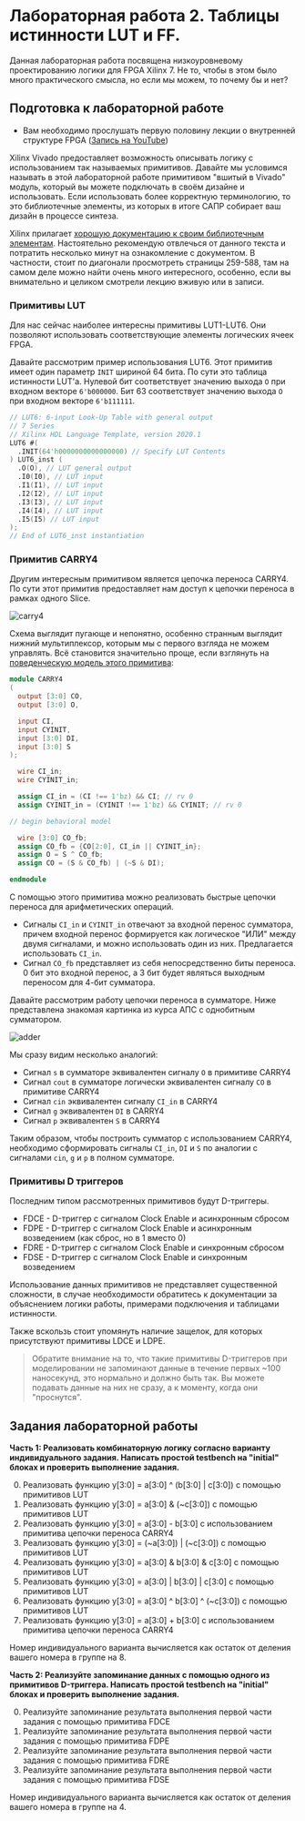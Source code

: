 # Лабораторная работа 2. Таблицы истинности LUT и FF.

Данная лабораторная работа посвящена низкоуровневому проектированию логики для FPGA Xilinx 7. Не то, чтобы в этом было много практического смысла, но если мы можем, то почему бы и нет?

## Подготовка к лабораторной работе
 * Вам необходимо прослушать первую половину лекции о внутренней структуре FPGA ([Запись на YouTube](https://www.youtube.com/watch?v=fdJiGdp5eVc))

Xilinx Vivado предоставляет возможность описывать логику с использованием так называемых примитивов. Давайте мы условимся называть в этой лабораторной работе примитивом "вшитый в Vivado" модуль, который вы можете подключать в своём дизайне и использовать. Если использовать более корректную терминологию, то это библиотечные элементы, из которых в итоге САПР собирает ваш дизайн в процессе синтеза.

Xilinx прилагает [хорошую документацию к своим библиотечным элементам](https://docs.xilinx.com/v/u/2020.1-English/ug953-vivado-7series-libraries). Настоятельно рекомендую отвлечься от данного текста и потратить несколько минут на ознакомление с документом. В частности, стоит по диагонали просмотреть страницы 259-588, там на самом деле можно найти очень много интересного, особенно, если вы внимательно и целиком смотрели лекцию вживую или в записи.

### Примитивы LUT
Для нас сейчас наиболее интересны примитивы LUT1-LUT6. Они позволяют использовать соответствующие элементы логических ячеек FPGA.

Давайте рассмотрим пример использования LUT6. Этот примитив имеет один параметр `INIT` шириной 64 бита. По сути это таблица истинности LUT'a. Нулевой бит соответствует значению выхода `O` при входном векторе `6'b000000`.
Бит 63 соответствует значению выхода `O` при входном векторе `6'b111111`.

```verilog
// LUT6: 6-input Look-Up Table with general output
// 7 Series
// Xilinx HDL Language Template, version 2020.1
LUT6 #(
  .INIT(64'h0000000000000000) // Specify LUT Contents
) LUT6_inst (
  .O(O), // LUT general output
  .I0(I0), // LUT input
  .I1(I1), // LUT input
  .I2(I2), // LUT input
  .I3(I3), // LUT input
  .I4(I4), // LUT input
  .I5(I5) // LUT input
);
// End of LUT6_inst instantiation
```

### Примитив CARRY4

Другим интересным примитивом является цепочка переноса CARRY4. По сути этот примитив предоставляет нам доступ к цепочки переноса в рамках одного Slice.

![carry4](pic/carry4.png)

Cхема выглядит пугающе и непонятно, особенно странным выглядит нижний мультиплексор, которым мы с первого взгляда не можем управлять. Всё становится значительно проще, если взглянуть на [поведенческую модель этого примитива](https://github.com/Xilinx/XilinxUnisimLibrary/blob/master/verilog/src/unisims/CARRY4.v):

```verilog
module CARRY4
(
  output [3:0] CO,
  output [3:0] O,

  input CI,
  input CYINIT,
  input [3:0] DI,
  input [3:0] S
);

  wire CI_in;
  wire CYINIT_in;

  assign CI_in = (CI !== 1'bz) && CI; // rv 0
  assign CYINIT_in = (CYINIT !== 1'bz) && CYINIT; // rv 0

// begin behavioral model

  wire [3:0] CO_fb;
  assign CO_fb = {CO[2:0], CI_in || CYINIT_in};
  assign O = S ^ CO_fb;
  assign CO = (S & CO_fb) | (~S & DI);

endmodule
```
С помощью этого примитива можно реализовать быстрые цепочки переноса для арифметических операций.

 * Сигналы `CI_in` и `CYINIT_in` отвечают за входной перенос сумматора, причем входной перенос формируется как логическое "ИЛИ" между двумя сигналами, и можно использовать один из них. Предлагается использовать `CI_in`.
 * Сигнал `CO_fb` представляет из себя непосредственно биты переноса. 0 бит это входной перенос, а 3 бит будет являться выходным переносом для 4-бит сумматора.


Давайте рассмотрим работу цепочки переноса в сумматоре. Ниже представлена знакомая картинка из курса АПС c однобитным сумматором.

![adder](pic/adder.jpg)

Мы сразу видим несколько аналогий:
 * Сигнал `s` в сумматоре эквивалентен сигналу `O` в примитиве CARRY4
 * Сигнал `cout` в сумматоре логически эквивалентен сигналу `CO` в примитиве CARRY4
 * Сигнал `cin` эквивалентен сигналу `CI_in` в CARRY4
 * Сигнал `g` эквивалентен `DI` в CARRY4
 * Сигнал `p` эквивалентен `S` в CARRY4

Таким образом, чтобы построить сумматор с использованием CARRY4, необходимо сформировать сигналы `CI_in`, `DI` и `S` по аналогии с сигналами `cin`, `g` и `p` в полном сумматоре.

### Примитивы D триггеров

Последним типом рассмотренных примитивов будут D-триггеры.
 * FDCE - D-триггер с сигналом Clock Enable и асинхронным сбросом
 * FDPE - D-триггер с сигналом Clock Enable и асинхронным возведением (как сброс, но в 1 вместо 0)
 * FDRE - D-триггер с сигналом Clock Enable и синхронным сбросом
 * FDSE - D-триггер с сигналом Clock Enable и синхронным возведением

Использование данных примитивов не представляет существенной сложности, в случае необходимости обратитесь к документации за объяснением логики работы, примерами подключения и таблицами истинности.

Также вскользь стоит упомянуть наличие защелок, для которых присутствуют примитивы LDCE и LDPE.

> Обратите внимание на то, что такие примитивы D-триггеров при моделировании не запоминают данные в течение первых ~100 наносекунд, это нормально и должно быть так. Вы можете подавать данные на них не сразу, а к моменту, когда они "проснутся".

## Задания лабораторной работы

**Часть 1: Реализовать комбинаторную логику согласно варианту индивидуального задания. Написать простой testbench на "initial" блоках и проверить выполнение задания.**

0. Реализовать функцию y[3:0] = a[3:0] ^ (b[3:0] | c[3:0]) с помощью примитивов LUT
1. Реализовать функцию y[3:0] = a[3:0] & (~c[3:0]) с помощью примитивов LUT
2. Реализовать функцию y[3:0] = a[3:0] - b[3:0] с использованием примитива цепочки переноса CARRY4
3. Реализовать функцию y[3:0] = (~a[3:0]) | (~c[3:0]) с помощью примитивов LUT
4. Реализовать функцию y[3:0] = a[3:0] & b[3:0] & c[3:0] с помощью примитивов LUT
5. Реализовать функцию y[3:0] = a[3:0] | b[3:0] | c[3:0] с помощью примитивов LUT
6. Реализовать функцию y[3:0] = a[3:0] ^ b[3:0] ^ (~c[3:0]) с помощью примитивов LUT
7. Реализовать функцию y[3:0] = a[3:0] + b[3:0] с использованием примитива цепочки переноса CARRY4

Номер индивидуального варианта вычисляется как остаток от деления вашего номера в группе на 8.

**Часть 2: Реализуйте запоминание данных с помощью одного из примитивов D-триггера. Написать простой testbench на "initial" блоках и проверить выполнение задания.**

0. Реализуйте запоминание результата выполнения первой части задания с помощью примитива FDCE
1. Реализуйте запоминание результата выполнения первой части задания с помощью примитива FDPE
2. Реализуйте запоминание результата выполнения первой части задания с помощью примитива FDRE
3. Реализуйте запоминание результата выполнения первой части задания с помощью примитива FDSE

Номер индивидуального варианта вычисляется как остаток от деления вашего номера в группе на 4.
